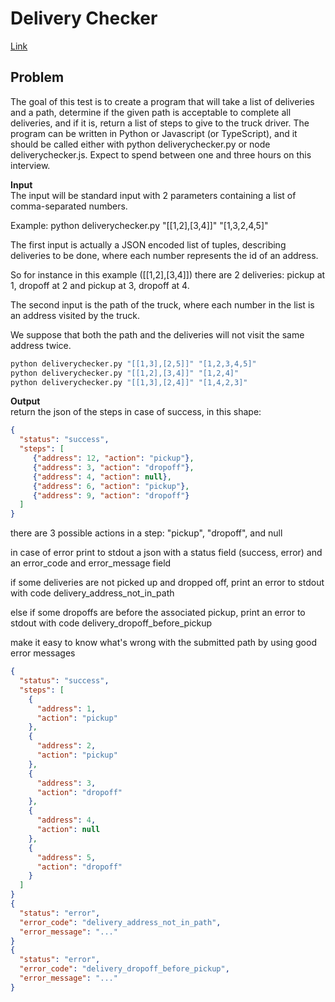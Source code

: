 # Delivery Checker <!-- omit in toc -->

[Link](https://dashdoc.slab.com/public/developer-technical-test-dashdoc-1jr1oph7)

## Problem
The goal of this test is to create a program that will take a list of deliveries and a path, determine if the given path is acceptable to complete all deliveries, and if it is, return a list of steps to give to the truck driver.
The program can be written in Python or Javascript (or TypeScript), and it should be called either with python deliverychecker.py or node deliverychecker.js.
Expect to spend between one and three hours on this interview.

**Input**  
The input will be standard input with 2 parameters containing a list of comma-separated numbers.

Example:  python deliverychecker.py "[[1,2],[3,4]]" "[1,3,2,4,5]"

The first input is actually a JSON encoded list of tuples, describing deliveries to be done, where each number represents the id of an address.

So for instance in this example ([[1,2],[3,4]]) there are 2 deliveries: pickup at 1, dropoff at 2 and pickup at 3, dropoff at 4.

The second input is the path of the truck, where each number in the list is an address visited by the truck.

We suppose that both the path and the deliveries will not visit the same address twice.

```bash
python deliverychecker.py "[[1,3],[2,5]]" "[1,2,3,4,5]"
python deliverychecker.py "[[1,2],[3,4]]" "[1,2,4]"
python deliverychecker.py "[[1,3],[2,4]]" "[1,4,2,3]"
```

**Output**  
return the json of the steps in case of success, in this shape:
```json
{
  "status": "success", 
  "steps": [
     {"address": 12, "action": "pickup"}, 
     {"address": 3, "action": "dropoff"},
     {"address": 4, "action": null}, 
     {"address": 6, "action": "pickup"},
     {"address": 9, "action": "dropoff"}
  ]
}
```
there are 3 possible actions in a step: "pickup",  "dropoff", and null

in case of error print to stdout a json with a status field (success, error) and an error_code and error_message field

if some deliveries are not picked up and dropped off, print an error to stdout with code delivery_address_not_in_path

else if some dropoffs are before the associated pickup, print an error to stdout with code delivery_dropoff_before_pickup

make it easy to know what's wrong with the submitted path by using good error messages


```json
{
  "status": "success",
  "steps": [
    {
      "address": 1,
      "action": "pickup"
    },
    {
      "address": 2,
      "action": "pickup"
    },
    {
      "address": 3,
      "action": "dropoff"
    },
    {
      "address": 4,
      "action": null
    },
    {
      "address": 5,
      "action": "dropoff"
    }
  ]
}
{
  "status": "error",
  "error_code": "delivery_address_not_in_path",
  "error_message": "..."
}
{
  "status": "error",
  "error_code": "delivery_dropoff_before_pickup",
  "error_message": "..."
}
```
